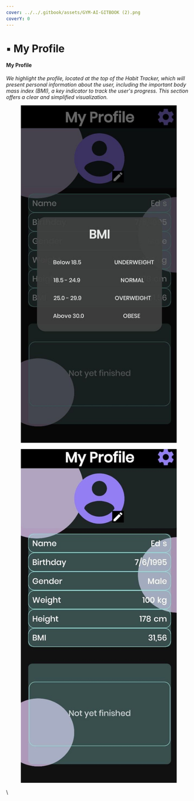 ```yaml
---
cover: ../../.gitbook/assets/GYM-AI-GITBOOK (2).png
coverY: 0
---
```


# ▪ My Profile

#### My Profile

_We highlight the profile, located at the top of the Habit Tracker, which will present personal information about the user, including the important body mass index (BMI), a key indicator to track the user's progress. This section offers a clear and simplified visualization._

<div>

<figure><img src="../../.gitbook/assets/Profile 1.1 (1).jpg" alt=""><figcaption></figcaption></figure>

 

<figure><img src="../../.gitbook/assets/Profile (1).jpg" alt=""><figcaption></figcaption></figure>

</div>

\
